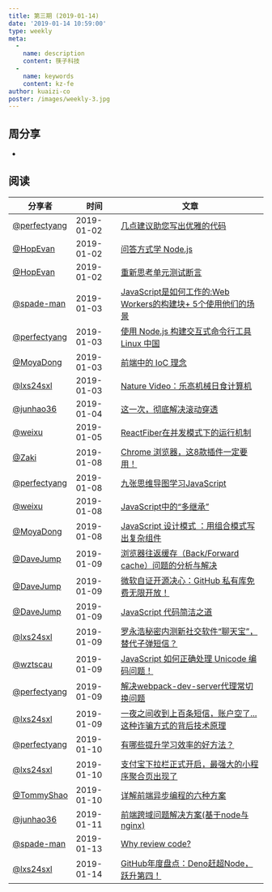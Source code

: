 ```yaml
---
title: 第三期 (2019-01-14)
date: '2019-01-14 10:59:00'
type: weekly
meta:
  -
    name: description
    content: 筷子科技
  -
    name: keywords
    content: kz-fe
author: kuaizi-co
poster: /images/weekly-3.jpg
---
```


## 周分享

*

## 阅读

分享者 | 时间 | 文章
--- | --- | ---
[@perfectyang](https://github.com/perfectyang)       | 2019-01-02 | [几点建议助您写出优雅的代码](https://mp.weixin.qq.com/s/awkq3tbpCERgOwv5eL4LrQ)
[@HopEvan](https://github.com/HopEvan)       | 2019-01-02 | [问答方式学 Node.js](https://juejin.im/post/5c24c9d66fb9a049f43b60da?utm_source=wechat)
[@HopEvan](https://github.com/HopEvan)       | 2019-01-02 | [重新思考单元测试断言](https://juejin.im/post/5c2b0799e51d45690a253f89?utm_source=wechat)
[@spade-man](https://github.com/spademan)       | 2019-01-03 | [JavaScript是如何工作的:Web Workers的构建块+ 5个使用他们的场景](https://segmentfault.com/a/1190000017578650)
[@perfectyang](https://github.com/perfectyang)       | 2019-01-03 | [使用 Node.js 构建交互式命令行工具 Linux 中国](https://mp.weixin.qq.com/s/wdNuvArj6nonKBQrpPoy-A)
[@MoyaDong](https://github.com/byMoya)       | 2019-01-03 | [前端中的 IoC 理念](https://juejin.im/post/5c2c47dcf265da616d544a53)
[@lxs24sxl](https://github.com/lxs24sxl)       | 2019-01-03 | [Nature Video：乐高机械日食计算机](https://mp.weixin.qq.com/s/0j0wNgggVciqlA2qs99FwA)
[@junhao36](https://github.com/junhao36)       | 2019-01-04 | [这一次，彻底解决滚动穿透](https://mp.weixin.qq.com/s/Vr-R4FYLcb7CzDR2pkxzjg)
[@weixu](https://github.com/veici)       | 2019-01-05 | [ReactFiber在并发模式下的运行机制](https://zhuanlan.zhihu.com/p/54042084?utm_source=wechat_session&utm_medium=social&utm_oi=39324099805184)
[@Zaki](https://github.com/860029955)       | 2019-01-08 | [Chrome 浏览器，这8款插件一定要用！](https://juejin.im/post/5c09e78ae51d455fe17604d6)
[@perfectyang](https://github.com/perfectyang)       | 2019-01-08 | [九张思维导图学习JavaScript](https://mp.weixin.qq.com/s/Qu5E3p7JQF-kdjWUMFxQQg)
[@weixu](https://github.com/veici)       | 2019-01-08 | [JavaScript中的“多继承”](https://zhuanlan.zhihu.com/p/34693209?utm_source=wechat_session&utm_medium=social&utm_oi=39324099805184)
[@MoyaDong](https://github.com/byMoya)       | 2019-01-08 | [JavaScript 设计模式 ：用组合模式写出复杂组件](https://juejin.im/post/59e653c46fb9a0452935d715)
[@DaveJump](https://github.com/DaveJump)       | 2019-01-09 | [浏览器往返缓存（Back/Forward cache）问题的分析与解决](https://mp.weixin.qq.com/s/zFR9_PjqMrMPIYi0oAzuvw)
[@DaveJump](https://github.com/DaveJump)       | 2019-01-09 | [微软自证开源决心：GitHub 私有库免费无限开放！](https://mp.weixin.qq.com/s/A9mam6ET-FaizbErh3XgXA)
[@DaveJump](https://github.com/DaveJump)       | 2019-01-09 | [JavaScript 代码简洁之道](https://mp.weixin.qq.com/s/xLW-SzJOJY7dNKjVyq7Jqw)
[@lxs24sxl](https://github.com/lxs24sxl)       | 2019-01-09 | [罗永浩秘密内测新社交软件“聊天宝”，替代子弹短信？](https://36kr.com/p/5171227.html)
[@wztscau](https://github.com/wztscau)       | 2019-01-09 | [JavaScript 如何正确处理 Unicode 编码问题！](https://segmentfault.com/a/1190000017782406)
[@perfectyang](https://github.com/perfectyang)       | 2019-01-09 | [解决webpack-dev-server代理常切换问题](https://juejin.im/post/5c3411c5f265da61764b0d61)
[@lxs24sxl](https://github.com/lxs24sxl)       | 2019-01-09 | [一夜之间收到上百条短信，账户空了... 这种诈骗方式的背后技术原理](https://mp.weixin.qq.com/s/5wVoBzQjBvJ-XyRdDsSikg)
[@perfectyang](https://github.com/perfectyang)       | 2019-01-10 | [有哪些提升学习效率的好方法？](https://mp.weixin.qq.com/s/-ocijfC3gOVEuQl4UujUkg)
[@lxs24sxl](https://github.com/lxs24sxl)       | 2019-01-10 | [支付宝下拉栏正式开启，最强大的小程序聚合页出现了](https://mp.weixin.qq.com/s/tB5AJsh9ffh-xScc7jsg0w)
[@TommyShao](https://github.com/tomieric)       | 2019-01-10 | [详解前端异步编程的六种方案](https://mp.weixin.qq.com/s/Y21LMWcEatoBvtnqvQyxXg)
[@junhao36](https://github.com/junhao36)       | 2019-01-11 | [前端跨域问题解决方案(基于node与nginx)](https://juejin.im/post/5c35f6286fb9a049be5dad82)
[@spade-man](https://github.com/spademan)       | 2019-01-13 | [Why review code?](https://mp.weixin.qq.com/s/5m3bBzFTN82ttEFN5EpBew)
[@lxs24sxl](https://github.com/lxs24sxl)       | 2019-01-14 | [GitHub年度盘点：Deno赶超Node，跃升第四！](https://mp.weixin.qq.com/s/U5RcBUkTWSiazQquTjFeHQ)

